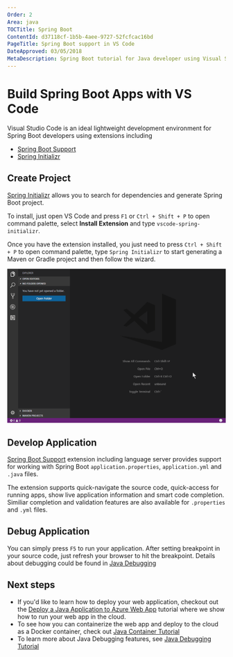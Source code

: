 ```yaml
---
Order: 2
Area: java
TOCTitle: Spring Boot
ContentId: d37118cf-1b5b-4aee-9727-52fcfcac16bd
PageTitle: Spring Boot support in VS Code
DateApproved: 03/05/2018
MetaDescription: Spring Boot tutorial for Java developer using Visual Studio Code editor.
---
```

# Build Spring Boot Apps with VS Code

Visual Studio Code is an ideal lightweight development environment for Spring Boot developers using extensions including
* [Spring Boot Support](https://marketplace.visualstudio.com/items?itemName=Pivotal.vscode-spring-boot)
* [Spring Initializr](https://marketplace.visualstudio.com/items?itemName=vscjava.vscode-spring-initializr)

## Create Project
[Spring Initializr](https://marketplace.visualstudio.com/items?itemName=vscjava.vscode-spring-initializr) allows you to search for dependencies and generate Spring Boot project.

To install, just open VS Code and press `F1` or `Ctrl + Shift + P` to open command palette, select **Install Extension** and type `vscode-spring-initializr`.

Once you have the extension installed, you just need to press `Ctrl + Shift + P` to open command palette, type `Spring Initializr` to start generating a Maven or Gradle project and then follow the wizard.

![Spring Initializr](images/java-spring-boot/spring-initializr.gif)

## Develop Application
[Spring Boot Support](https://marketplace.visualstudio.com/items?itemName=Pivotal.vscode-spring-boot) extension including language server provides support for working with Spring Boot `application.properties`, `application.yml` and `.java` files.

The extension supports quick-navigate the source code, quick-access for running apps, show live application information and smart code completion. Similiar completion and validation features are also available for `.properties` and `.yml` files.

## Debug Application
You can simply press `F5` to run your application. After setting breakpoint in your source code, just refresh your browser to hit the breakpoint. Details about debugging could be found in [Java Debugging](/docs/java/java-debugging.md)

## Next steps

* If you'd like to learn how to deploy your web application, checkout out the [Deploy a Java Application to Azure Web App](/docs/java/java-webapp.md) tutorial where we show how to run your web app in the cloud.
* To see how you can containerize the web app and deploy to the cloud as a Docker container, check out [Java Container Tutorial](/docs/java/java-container.md)
* To learn more about Java Debugging features, see [Java Debugging Tutorial](/docs/java/java-debugging.md)
